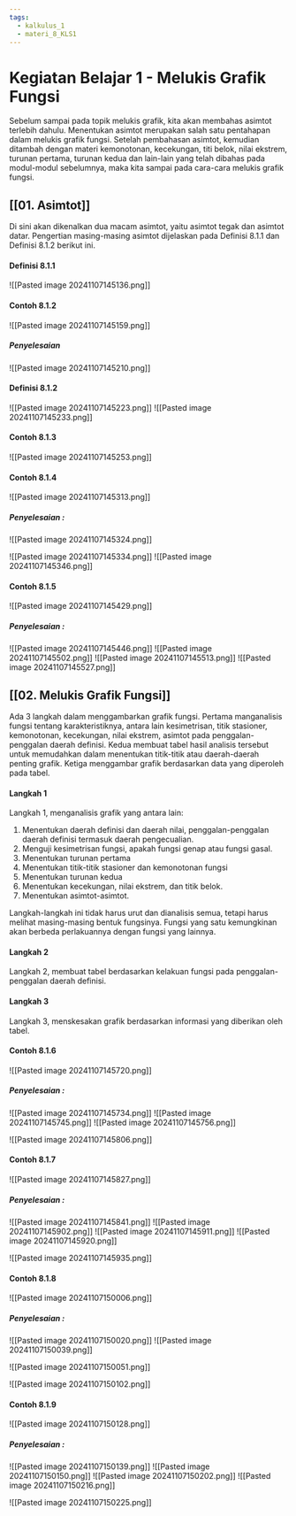 ```yaml
---
tags:
  - kalkulus_1
  - materi_8_KLS1
---
```

# Kegiatan Belajar 1 - Melukis Grafik Fungsi

Sebelum sampai pada topik melukis grafik, kita akan membahas asimtot terlebih dahulu. Menentukan asimtot merupakan salah satu pentahapan dalam melukis grafik fungsi. Setelah pembahasan asimtot, kemudian ditambah dengan materi kemonotonan, kecekungan, titi belok, nilai ekstrem, turunan pertama, turunan kedua dan lain-lain yang telah dibahas pada modul-modul sebelumnya, maka kita sampai pada cara-cara melukis grafik fungsi.

## [[01. Asimtot]]

Di sini akan dikenalkan dua macam asimtot, yaitu asimtot tegak dan asimtot datar. Pengertian masing-masing asimtot dijelaskan pada Definisi 8.1.1 dan Definisi 8.1.2 berikut ini.

#### Definisi 8.1.1

![[Pasted image 20241107145136.png]]

#### Contoh 8.1.2

![[Pasted image 20241107145159.png]]

##### Penyelesaian

![[Pasted image 20241107145210.png]]

#### Definisi 8.1.2

![[Pasted image 20241107145223.png]]
![[Pasted image 20241107145233.png]]

#### Contoh 8.1.3

![[Pasted image 20241107145253.png]]

#### Contoh 8.1.4

![[Pasted image 20241107145313.png]]

##### Penyelesaian :

![[Pasted image 20241107145324.png]]

![[Pasted image 20241107145334.png]]
![[Pasted image 20241107145346.png]]

#### Contoh 8.1.5

![[Pasted image 20241107145429.png]]

##### Penyelesaian :
![[Pasted image 20241107145446.png]]
![[Pasted image 20241107145502.png]]
![[Pasted image 20241107145513.png]]
![[Pasted image 20241107145527.png]]






## [[02. Melukis Grafik Fungsi]]

Ada 3 langkah dalam menggambarkan grafik fungsi. Pertama manganalisis fungsi tentang karakteristiknya, antara lain kesimetrisan, titik stasioner, kemonotonan, kecekungan, nilai ekstrem, asimtot pada penggalan-penggalan daerah definisi. Kedua membuat tabel hasil analisis tersebut untuk memudahkan dalam menentukan titik-titik atau daerah-daerah penting grafik. Ketiga menggambar grafik berdasarkan data yang diperoleh pada tabel.

#### Langkah 1
Langkah 1, menganalisis grafik yang antara lain:

1. ﻿﻿﻿﻿Menentukan daerah definisi dan daerah nilai, penggalan-penggalan daerah definisi termasuk daerah pengecualian.
2. ﻿﻿﻿﻿Menguji kesimetrisan fungsi, apakah fungsi genap atau fungsi gasal.
3. ﻿﻿﻿﻿Menentukan turunan pertama
4. ﻿﻿﻿﻿Menentukan titik-titik stasioner dan kemonotonan fungsi
5. ﻿﻿﻿﻿Menentukan turunan kedua
6. ﻿﻿﻿﻿Menentukan kecekungan, nilai ekstrem, dan titik belok.
7. ﻿﻿﻿﻿Menentukan asimtot-asimtot.

Langkah-langkah ini tidak harus urut dan dianalisis semua, tetapi harus melihat masing-masing bentuk fungsinya. Fungsi yang satu kemungkinan akan berbeda perlakuannya dengan fungsi yang lainnya.

#### Langkah 2
Langkah 2, membuat tabel berdasarkan kelakuan fungsi pada penggalan-penggalan daerah definisi.

#### Langkah 3
Langkah 3, menskesakan grafik berdasarkan informasi yang diberikan oleh tabel.


#### Contoh 8.1.6

![[Pasted image 20241107145720.png]]

##### Penyelesaian :

![[Pasted image 20241107145734.png]]
![[Pasted image 20241107145745.png]]
![[Pasted image 20241107145756.png]]

![[Pasted image 20241107145806.png]]


#### Contoh 8.1.7

![[Pasted image 20241107145827.png]]

##### Penyelesaian :

![[Pasted image 20241107145841.png]]
![[Pasted image 20241107145902.png]]
![[Pasted image 20241107145911.png]]
![[Pasted image 20241107145920.png]]

![[Pasted image 20241107145935.png]]


#### Contoh 8.1.8

![[Pasted image 20241107150006.png]]

##### Penyelesaian :
![[Pasted image 20241107150020.png]]
![[Pasted image 20241107150039.png]]

![[Pasted image 20241107150051.png]]

![[Pasted image 20241107150102.png]]


#### Contoh 8.1.9

![[Pasted image 20241107150128.png]]

##### Penyelesaian :

![[Pasted image 20241107150139.png]]
![[Pasted image 20241107150150.png]]
![[Pasted image 20241107150202.png]]
![[Pasted image 20241107150216.png]]

![[Pasted image 20241107150225.png]]





